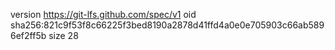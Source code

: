 version https://git-lfs.github.com/spec/v1
oid sha256:821c9f53f8c66225f3bed8190a2878d41ffd4a0e0e705903c66ab5896ef2ff5b
size 28

